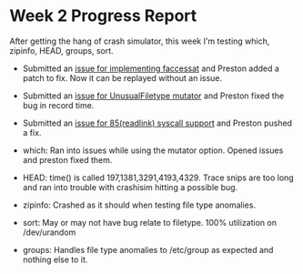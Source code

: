 # Week 2 Progress Report

After getting the hang of crash simulator, this week I'm testing which, zipinfo, HEAD, groups, sort.

* Submitted an [issue for implementing faccessat](https://github.com/pkmoore/rrapper/issues/42) and Preston added a patch to fix. Now it can be replayed without an issue.

* Submitted an [issue for UnusualFiletype mutator](https://github.com/pkmoore/rrapper/issues/48) and Preston fixed the bug in record time.

* Submitted an [issue for 85(readlink) syscall support](https://github.com/pkmoore/rrapper/issues/50) and Preston pushed a fix.

* which: Ran into issues while using the mutator option. Opened issues and preston fixed them.

* HEAD: time() is called 197,1381,3291,4193,4329. Trace snips are too long and ran into trouble with crashisim hitting a possible bug.

* zipinfo: Crashed as it should when testing file type anomalies.

* sort: May or may not have bug relate to filetype. 100% utilization on /dev/urandom

* groups: Handles file type anomalies to /etc/group as expected and nothing else to it.
